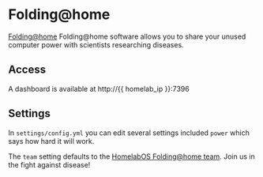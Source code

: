 # Folding@home

[Folding@home](https://hub.docker.com/r/johnktims/folding-at-home) Folding@home software allows you to share your unused computer power with scientists researching diseases.

## Access

A dashboard is available at http://{{ homelab_ip }}:7396

## Settings

In `settings/config.yml` you can edit several settings included `power` which says how hard it will work.

The `team` setting defaults to the [HomelabOS Folding@home team](https://stats.foldingathome.org/team/261443). Join us in the fight against disease!

